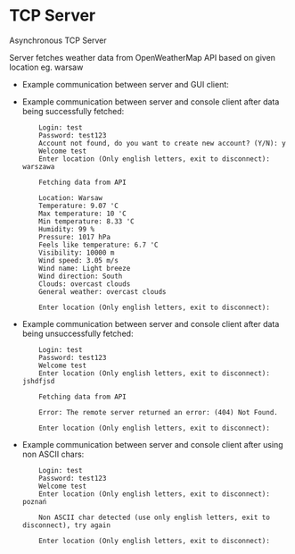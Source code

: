 # TCP Server
Asynchronous TCP Server
 
Server fetches weather data from OpenWeatherMap API based on given location eg. warsaw

<ul>
    <li>
        Example communication between server and GUI client:

        

 </ul>

<ul>
    <li>
        Example communication between server and console client after data being successfully fetched:

        Login: test
        Password: test123
        Account not found, do you want to create new account? (Y/N): y
        Welcome test
        Enter location (Only english letters, exit to disconnect): warszawa

        Fetching data from API

        Location: Warsaw
        Temperature: 9.07 'C
        Max temperature: 10 'C
        Min temperature: 8.33 'C
        Humidity: 99 %
        Pressure: 1017 hPa
        Feels like temperature: 6.7 'C
        Visibility: 10000 m
        Wind speed: 3.05 m/s
        Wind name: Light breeze
        Wind direction: South
        Clouds: overcast clouds
        General weather: overcast clouds

        Enter location (Only english letters, exit to disconnect):

 </ul>
 
 <ul>
    <li>
        Example communication between server and console client after data being unsuccessfully fetched:

        Login: test
        Password: test123
        Welcome test
        Enter location (Only english letters, exit to disconnect): jshdfjsd

        Fetching data from API

        Error: The remote server returned an error: (404) Not Found.

        Enter location (Only english letters, exit to disconnect):

 </ul>  

 <ul>
    <li>
        Example communication between server and console client after using non ASCII chars:

        Login: test
        Password: test123
        Welcome test
        Enter location (Only english letters, exit to disconnect): poznań

        Non ASCII char detected (use only english letters, exit to disconnect), try again

        Enter location (Only english letters, exit to disconnect):
</ul>
